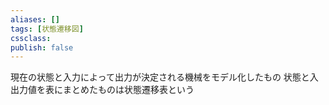 ```yaml
---
aliases: []
tags: [状態遷移図]
cssclass:
publish: false
---
```

現在の状態と入力によって出力が決定される機械をモデル化したもの
状態と入出力値を表にまとめたものは状態遷移表という
